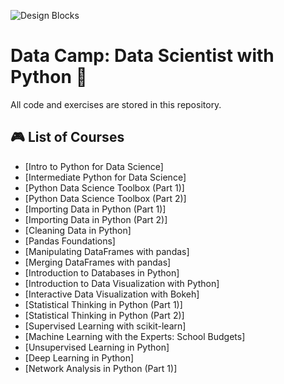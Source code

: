 ![Design Blocks](https://cs.utdallas.edu/files/2023/05/DAtA-science-KDD-article-header-GettyImages-1132986308-scaled-1.webp)

# Data Camp: Data Scientist with Python 🤖
 All code and exercises are stored in this repository.


## 🎮 List of Courses

  - [Intro to Python for Data Science]
  - [Intermediate Python for Data Science]
  - [Python Data Science Toolbox (Part 1)]
  - [Python Data Science Toolbox (Part 2)]
  - [Importing Data in Python (Part 1)]
  - [Importing Data in Python (Part 2)]
  - [Cleaning Data in Python]
  - [Pandas Foundations]
  - [Manipulating DataFrames with pandas]
  - [Merging DataFrames with pandas]
  - [Introduction to Databases in Python]
  - [Introduction to Data Visualization with Python]
  - [Interactive Data Visualization with Bokeh]
  - [Statistical Thinking in Python (Part 1)]
  - [Statistical Thinking in Python (Part 2)]
  - [Supervised Learning with scikit-learn]
  - [Machine Learning with the Experts: School Budgets]
  - [Unsupervised Learning in Python]
  - [Deep Learning in Python]
  - [Network Analysis in Python (Part 1)]
